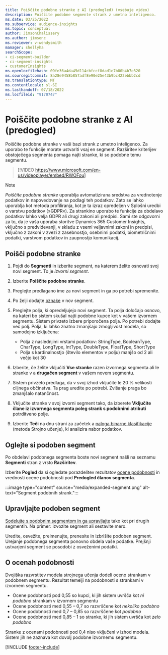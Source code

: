 ```yaml
---
title: Poiščite podobne stranke z AI (predogled) (vsebuje video)
description: Poiščite podobne segmente strank z umetno inteligenco.
ms.date: 03/25/2022
ms.subservice: audience-insights
ms.topic: conceptual
author: JimsonChalissery
ms.author: jimsonc
ms.reviewer: v-wendysmith
manager: shellyha
searchScope:
- ci-segment-builder
- ci-segment-insights
- customerInsights
ms.openlocfilehash: 09fe36a4da45d114cbfccf8dad1e7b80b4b7e320
ms.sourcegitcommit: 8a28e9458b857adf8e90e25e43b9bc422ebbb2cd
ms.translationtype: MT
ms.contentlocale: sl-SI
ms.lasthandoff: 07/18/2022
ms.locfileid: "9170747"
---
```

# <a name="find-similar-customers-with-ai-preview"></a>Poiščite podobne stranke z AI (predogled)

Poiščite podobne stranke v vaši bazi strank z umetno inteligenco. Za uporabo te funkcije morate ustvariti vsaj en segment. Razširitev kriterijev obstoječega segmenta pomaga najti stranke, ki so podobne temu segmentu.

> [!VIDEO https://www.microsoft.com/en-us/videoplayer/embed/RWOFou]

> [!NOTE]
> *Poiščite podobne stranke* uporablja avtomatizirana sredstva za vrednotenje podatkov in napovedovanje na podlagi teh podatkov. Zato se lahko uporablja kot metoda profiliranja, kot je ta izraz opredeljen v Splošni uredbi o varstvu podatkov (»GDPR«). Za strankino uporabo te funkcije za obdelavo podatkov lahko velja GDPR ali drugi zakoni ali predpisi. Sami ste odgovorni za to, da je vaša uporaba storitve Dynamics 365 Customer Insights, vključno s predvidevanji, v skladu z vsemi veljavnimi zakoni in predpisi, vključno z zakoni v zvezi z zasebnostjo, osebnimi podatki, biometričnimi podatki, varstvom podatkov in zaupnostjo komunikacij.

## <a name="find-similar-customers"></a>Poišči podobne stranke

1. Pojdi do **Segmenti** in izberite segment, na katerem želite osnovati svoj novi segment. To je *izvorni segment*.

1. Izberite **Poiščite podobne stranke**.

1. Preglejte predlagano ime za novi segment in ga po potrebi spremenite.

1. Po želji dodajte [oznake](work-with-tags-columns.md#manage-tags) v nov segment.

1. Preglejte polja, ki opredeljujejo novi segment. Ta polja določajo osnovo, na kateri bo sistem skušal najti podobne kupce kot v vašem izvornem segmentu. Sistem privzeto izbere priporočena polja. Po potrebi dodajte več polj.
  Polja, ki lahko znatno zmanjšajo zmogljivost modela, so samodejno izključena:
  
   - Polja z naslednjimi vrstami podatkov: StringType, BooleanType, CharType, LongType, IntType, DoubleType, FloatType, ShortType
   - Polja s kardinalnostjo (število elementov v polju) manjšo od 2 ali večjo kot 30

1. Izberite, če želite vključiti **Vse stranke** razen izvornega segmenta ali le stranke v a **drugačen segment** v vašem novem segmentu.

1. Sistem privzeto predlaga, da v svoj izhod vključite le 20 % velikosti ciljnega občinstva. Ta prag uredite po potrebi. Zvišanje praga bo zmanjšalo natančnost.

1. Vključite stranke v svoj izvorni segment tako, da izberete **Vključite člane iz izvornega segmenta poleg strank s podobnimi atributi** potrditveno polje.

1. Izberite **Teči** na dnu strani za začetek a [naloga binarne klasifikacije](#about-similarity-scores) (metoda Strojno učenje), ki analizira nabor podatkov.

## <a name="view-the-similar-segment"></a>Oglejte si podoben segment

Po obdelavi podobnega segmenta boste novi segment našli na seznamu **Segmenti** stran z vrsto **Razširitev**.

Izberite **Pogled** da si ogledate porazdelitev rezultatov [ocene podobnosti](#about-similarity-scores) in vrednosti ocene podobnosti pod **Predogled članov segmenta**.

:::image type="content" source="media/expanded-segment.png" alt-text="Segment podobnih strank.":::

## <a name="manage-a-similar-segment"></a>Upravljajte podoben segment

[Sodelujte s podobnim segmentom in ga upravljajte](segments.md#manage-existing-segments) tako kot pri drugih segmentih. Na primer: izvozite segment ali sestavite mero.

Uredite, osvežite, preimenujte, prenesite in izbrišite podoben segment. Urejanje podobnega segmenta ponovno obdela vaše podatke. Prejšnji ustvarjeni segment se posodobi z osveženimi podatki.

## <a name="about-similarity-scores"></a>O ocenah podobnosti

Dvojiška razvrstitev modela strojnega učenja dodeli oceno strankam v podobnem segmentu. Rezultat temelji na podobnosti s strankami v izvornem segmentu.

- Ocene podobnosti pod 0,55 so kupci, ki jih sistem uvršča kot *ni podobno* strankam v izvornem segmentu
- Ocene podobnosti med 0,55 – 0,7 so razvrščene kot *nekoliko podobno*
- Ocene podobnosti med 0,7 – 0,85 so razvrščene kot *podobno*
- Ocene podobnosti med 0,85 – 1 so stranke, ki jih sistem uvršča kot *zelo podobno*

Stranke z ocenami podobnosti pod 0,4 niso vključeni v izhod modela. Sistem jih ne zaznava kot dovolj podobne izvornemu segmentu.

[!INCLUDE [footer-include](includes/footer-banner.md)]
